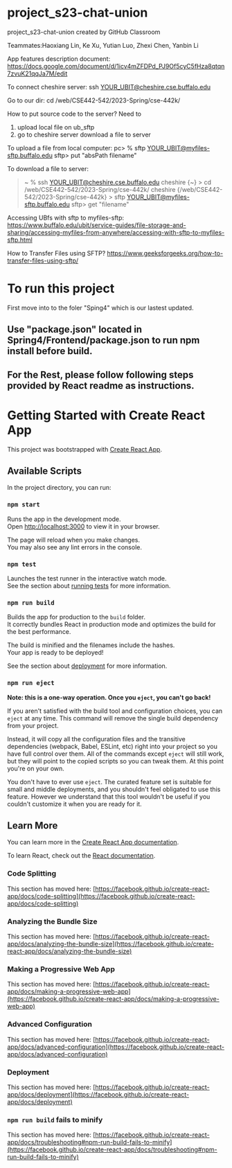 
# project_s23-chat-union
project_s23-chat-union created by GitHub Classroom

Teammates:Haoxiang Lin, Ke Xu, Yutian Luo, Zhexi Chen, Yanbin Li

App features description document: 
https://docs.google.com/document/d/1icv4mZFDPd_PJ9Of5cyC5fHza8qtqn7zvuK21qqJa7M/edit




To connect cheshire server: 
ssh YOUR_UBIT@cheshire.cse.buffalo.edu

Go to our dir:
cd /web/CSE442-542/2023-Spring/cse-442k/


How to put source code to the server? 
Need to 
1) upload local file on ub_sftp
2) go to cheshire server download a file to server

To upload a file from local computer: 
pc> % sftp YOUR_UBIT@myfiles-sftp.buffalo.edu
sftp> put "absPath filename"

To download a file to server:
> ~ % ssh YOUR_UBIT@cheshire.cse.buffalo.edu
cheshire {~} > cd /web/CSE442-542/2023-Spring/cse-442k/
cheshire {/web/CSE442-542/2023-Spring/cse-442k} > sftp YOUR_UBIT@myfiles-sftp.buffalo.edu
sftp> get "filename"


Accessing UBfs with sftp to myfiles-sftp:
https://www.buffalo.edu/ubit/service-guides/file-storage-and-sharing/accessing-myfiles-from-anywhere/accessing-with-sftp-to-myfiles-sftp.html

How to Transfer Files using SFTP?
https://www.geeksforgeeks.org/how-to-transfer-files-using-sftp/

# To run this project

First move into to the foler "Sping4" 
which is our lastest updated.

## Use "package.json" located in Spring4/Frontend/package.json to run npm install before build.
## For the Rest, please follow following steps provided by React readme as instructions.

# Getting Started with Create React App

This project was bootstrapped with [Create React App](https://github.com/facebook/create-react-app).

## Available Scripts

In the project directory, you can run:

### `npm start`

Runs the app in the development mode.\
Open [http://localhost:3000](http://localhost:3000) to view it in your browser.

The page will reload when you make changes.\
You may also see any lint errors in the console.

### `npm test`

Launches the test runner in the interactive watch mode.\
See the section about [running tests](https://facebook.github.io/create-react-app/docs/running-tests) for more information.

### `npm run build`

Builds the app for production to the `build` folder.\
It correctly bundles React in production mode and optimizes the build for the best performance.

The build is minified and the filenames include the hashes.\
Your app is ready to be deployed!

See the section about [deployment](https://facebook.github.io/create-react-app/docs/deployment) for more information.

### `npm run eject`

**Note: this is a one-way operation. Once you `eject`, you can't go back!**

If you aren't satisfied with the build tool and configuration choices, you can `eject` at any time. This command will remove the single build dependency from your project.

Instead, it will copy all the configuration files and the transitive dependencies (webpack, Babel, ESLint, etc) right into your project so you have full control over them. All of the commands except `eject` will still work, but they will point to the copied scripts so you can tweak them. At this point you're on your own.

You don't have to ever use `eject`. The curated feature set is suitable for small and middle deployments, and you shouldn't feel obligated to use this feature. However we understand that this tool wouldn't be useful if you couldn't customize it when you are ready for it.

## Learn More

You can learn more in the [Create React App documentation](https://facebook.github.io/create-react-app/docs/getting-started).

To learn React, check out the [React documentation](https://reactjs.org/).

### Code Splitting

This section has moved here: [https://facebook.github.io/create-react-app/docs/code-splitting](https://facebook.github.io/create-react-app/docs/code-splitting)

### Analyzing the Bundle Size

This section has moved here: [https://facebook.github.io/create-react-app/docs/analyzing-the-bundle-size](https://facebook.github.io/create-react-app/docs/analyzing-the-bundle-size)

### Making a Progressive Web App

This section has moved here: [https://facebook.github.io/create-react-app/docs/making-a-progressive-web-app](https://facebook.github.io/create-react-app/docs/making-a-progressive-web-app)

### Advanced Configuration

This section has moved here: [https://facebook.github.io/create-react-app/docs/advanced-configuration](https://facebook.github.io/create-react-app/docs/advanced-configuration)

### Deployment

This section has moved here: [https://facebook.github.io/create-react-app/docs/deployment](https://facebook.github.io/create-react-app/docs/deployment)

### `npm run build` fails to minify

This section has moved here: [https://facebook.github.io/create-react-app/docs/troubleshooting#npm-run-build-fails-to-minify](https://facebook.github.io/create-react-app/docs/troubleshooting#npm-run-build-fails-to-minify)

